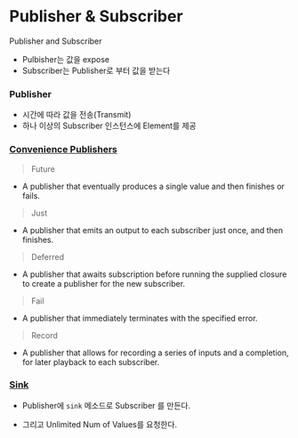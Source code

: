 # Publisher & Subscriber

Publisher and Subscriber

- Pulbisher는 값을 expose
- Subscriber는 Publisher로 부터 값을 받는다


### Publisher

- 시간에 따라 값을 전송(Transmit)
- 하나 이상의 Subscriber 인스턴스에 Element를 제공

### [Convenience Publishers](https://developer.apple.com/documentation/combine)

> Future

- A publisher that eventually produces a single value and then finishes or fails.

> Just

- A publisher that emits an output to each subscriber just once, and then finishes.

> Deferred

- A publisher that awaits subscription before running the supplied closure to create a publisher for the new subscriber.

> Fail

- A publisher that immediately terminates with the specified error.

> Record

- A publisher that allows for recording a series of inputs and a completion, for later playback to each subscriber.

### [Sink](https://developer.apple.com/documentation/combine/publishers/merge6/sink(receivecompletion:receivevalue:))

- Publisher에 `sink` 메소드로 Subscriber 를 만든다.

- 그리고 Unlimited Num of Values를 요청한다.
